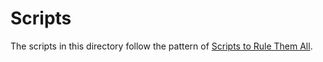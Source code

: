 # Scripts

The scripts in this directory follow the pattern of [Scripts to Rule Them All](https://github.com/github/scripts-to-rule-them-all).
